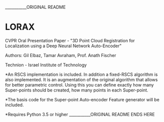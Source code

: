 ___________ORIGINAL README
# LORAX
CVPR Oral Presentation Paper - "3D Point Cloud Registration for Localization using a Deep Neural Network Auto-Encoder" 


Authors: Gil Elbaz, Tamar Avraham, Prof. Anath Fischer

Technion - Israel Institute of Technology


*An RSCS implementation is included.
In addition a fixed-RSCS algorithm is also implemented. 
It is an augmentation of the original algorithm that allows for better parametric control. 
Using this you can define exactly how many Super-points should be created, how many points in each Super-point.

*The basis code for the Super-point Auto-encoder Feature generator will be included.

*Requires Python  3.5 or higher
___________ORIGINAL README ENDS HERE


